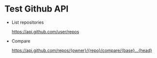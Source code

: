 # Test Github API

- List repositories

    https://api.github.com/user/repos
  
- Compare

    https://api.github.com/repos/{owner}/{repo}/compare/{base}...{head}


